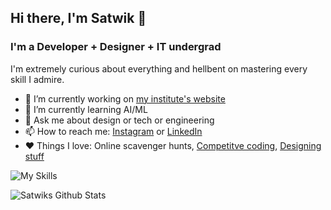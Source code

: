 ## Hi there, I'm Satwik 👋

### I'm a Developer + Designer + IT undergrad

I'm extremely curious about everything and hellbent on mastering every skill I admire.

- 🔭 I’m currently working on [my institute's website](https://iiitbhopal-website.vercel.app/)
- 🌱 I’m currently learning AI/ML
- 💬 Ask me about design or tech or engineering
- 📫 How to reach me: [Instagram](https://www.instagram.com/shock_train/) or [LinkedIn](https://www.linkedin.com/in/singhsatwik/)
- ❤️ Things I love: Online scavenger hunts, [Competitve coding](https://www.codechef.com/users/ssatwik), [Designing stuff](https://www.behance.net/satwikdesigns)


![My Skills](https://skillicons.dev/icons?i=cpp,py,js,ts,html,css,mongodb,express,react,nextjs,nodejs,tailwind,bootstrap,bash,aws,gcp,terraform,git,powershell,figma,ps,xd&perline=11)


  <img src="https://github-readme-stats.vercel.app/api?username=s000ik&show_icons=true&theme=radical&count_private=true&include_all_commits=true&custom_title=My%20GitHub%20Stats&rank_icon=github" alt="Satwiks Github Stats" />

